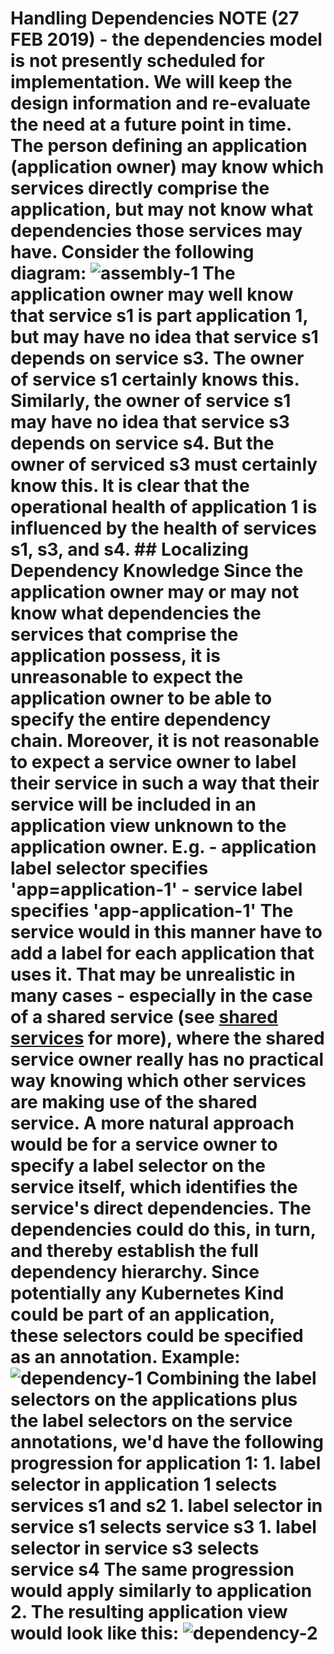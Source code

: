 # Handling Dependencies NOTE (27 FEB 2019) - the dependencies model is not presently scheduled for implementation. We will keep the design information and re-evaluate the need at a future point in time. The person defining an application (application owner) may know which services directly comprise the application, but may not know what dependencies those services may have. Consider the following diagram: ![assembly-1](https://github.com/kappnav/design/blob/master/images/assembly-1.png) The application owner may well know that service s1 is part application 1, but may have no idea that service s1 depends on service s3. The owner of service s1 certainly knows this. Similarly, the owner of service s1 may have no idea that service s3 depends on service s4. But the owner of serviced s3 must certainly know this. It is clear that the operational health of application 1 is influenced by the health of services s1, s3, and s4. ## Localizing Dependency Knowledge Since the application owner may or may not know what dependencies the services that comprise the application possess, it is unreasonable to expect the application owner to be able to specify the entire dependency chain. Moreover, it is not reasonable to expect a service owner to label their service in such a way that their service will be included in an application view unknown to the application owner. E.g. - application label selector specifies 'app=application-1' - service label specifies 'app-application-1' The service would in this manner have to add a label for each application that uses it. That may be unrealistic in many cases - especially in the case of a shared service (see [shared services](https://github.com/kappnav/design/blob/master/shared-services.md) for more), where the shared service owner really has no practical way knowing which other services are making use of the shared service. A more natural approach would be for a service owner to specify a label selector on the service itself, which identifies the service's direct dependencies. The dependencies could do this, in turn, and thereby establish the full dependency hierarchy. Since potentially any Kubernetes Kind could be part of an application, these selectors could be specified as an annotation. Example: ![dependency-1](https://github.com/kappnav/design/blob/master/images/dependency-1.png) Combining the label selectors on the applications plus the label selectors on the service annotations, we'd have the following progression for application 1: 1. label selector in application 1 selects services s1 and s2 1. label selector in service s1 selects service s3 1. label selector in service s3 selects service s4 The same progression would apply similarly to application 2. The resulting application view would look like this: ![dependency-2](https://github.com/kappnav/design/blob/master/images/dependency-2.png)
